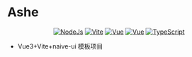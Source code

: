 # Ashe
<p align="center">
  <a href="https://nodejs.org/en/about/releases/"><img src="https://img.shields.io/badge/nodeJs-v16-blue?style=flat-square&logo=nodedotjs" alt="NodeJs"></a>
  <a href="https://npmjs.com/package/vite"><img src="https://img.shields.io/badge/vite-v3-critical?style=flat-square&logo=vite" alt="Vite"></a>
  <a href="https://npmjs.com/package/vue"><img src="https://img.shields.io/badge/vue-v3-Space?style=flat-square&logo=Vue.js" alt="Vue"></a>
  <a href="https://www.naiveui.com/"><img src="https://img.shields.io/badge/Naive UI-v2-success?style=flat-square&logo=naive-ui" alt="Vue"></a>
  <a href="https://nodejs.org/en/about/releases/"><img src="https://img.shields.io/badge/TypeScript-v4.7-blue?style=flat-square&logo=typescript" alt="TypeScript"></a>
</p>

- Vue3+Vite+naive-ui 模板项目
